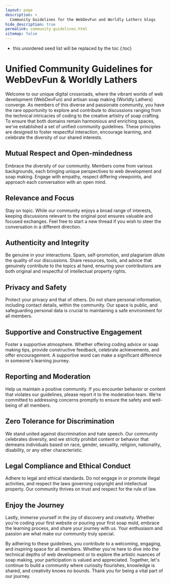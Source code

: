 ```yaml
---
layout: page
description: >
  Community Guidelines for the WebDevFun and Worldly Lathers blogs
hide_description: true
permalink: community-guidelines.html
sitemap: false
---
```


* this unordered seed list will be replaced by the toc
{:toc}

# Unified Community Guidelines for WebDevFun & Worldly Lathers

Welcome to our unique digital crossroads, where the vibrant worlds of web development (WebDevFun) and artisan soap making (Worldly Lathers) converge. As members of this diverse and passionate community, you have the rare opportunity to explore and contribute to discussions ranging from the technical intricacies of coding to the creative artistry of soap crafting. To ensure that both domains remain harmonious and enriching spaces, we've established a set of unified community guidelines. These principles are designed to foster respectful interaction, encourage learning, and celebrate the diversity of our shared interests.

## Mutual Respect and Open-mindedness

Embrace the diversity of our community. Members come from various backgrounds, each bringing unique perspectives to web development and soap making. Engage with empathy, respect differing viewpoints, and approach each conversation with an open mind.

## Relevance and Focus

Stay on topic. While our community enjoys a broad range of interests, keeping discussions relevant to the original post ensures valuable and focused exchanges. Feel free to start a new thread if you wish to steer the conversation in a different direction.

## Authenticity and Integrity

Be genuine in your interactions. Spam, self-promotion, and plagiarism dilute the quality of our discussions. Share resources, tools, and advice that genuinely contribute to the topics at hand, ensuring your contributions are both original and respectful of intellectual property rights.

## Privacy and Safety

Protect your privacy and that of others. Do not share personal information, including contact details, within the community. Our space is public, and safeguarding personal data is crucial to maintaining a safe environment for all members.

## Supportive and Constructive Engagement

Foster a supportive atmosphere. Whether offering coding advice or soap making tips, provide constructive feedback, celebrate achievements, and offer encouragement. A supportive word can make a significant difference in someone's learning journey.

## Reporting and Moderation

Help us maintain a positive community. If you encounter behavior or content that violates our guidelines, please report it to the moderation team. We're committed to addressing concerns promptly to ensure the safety and well-being of all members.

## Zero Tolerance for Discrimination

We stand united against discrimination and hate speech. Our community celebrates diversity, and we strictly prohibit content or behavior that demeans individuals based on race, gender, sexuality, religion, nationality, disability, or any other characteristic.

## Legal Compliance and Ethical Conduct

Adhere to legal and ethical standards. Do not engage in or promote illegal activities, and respect the laws governing copyright and intellectual property. Our community thrives on trust and respect for the rule of law.

## Enjoy the Journey

Lastly, immerse yourself in the joy of discovery and creativity. Whether you're coding your first website or pouring your first soap mold, embrace the learning process, and share your journey with us. Your enthusiasm and passion are what make our community truly special.

By adhering to these guidelines, you contribute to a welcoming, engaging, and inspiring space for all members. Whether you're here to dive into the technical depths of web development or to explore the artistic nuances of soap making, your participation is valued and appreciated. Together, let's continue to build a community where curiosity flourishes, knowledge is shared, and creativity knows no bounds. Thank you for being a vital part of our journey.
